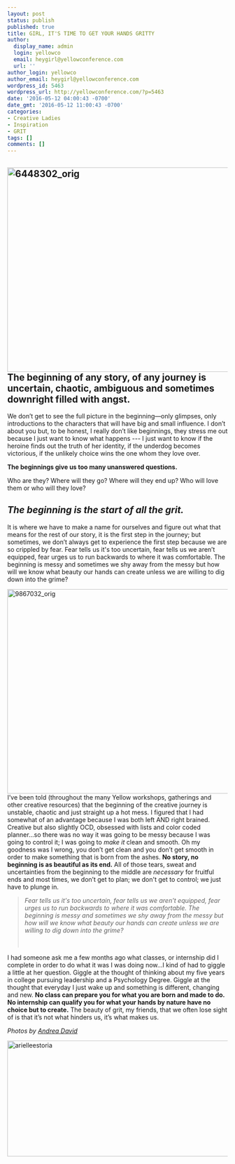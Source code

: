 ```yaml
---
layout: post
status: publish
published: true
title: GIRL, IT'S TIME TO GET YOUR HANDS GRITTY
author:
  display_name: admin
  login: yellowco
  email: heygirl@yellowconference.com
  url: ''
author_login: yellowco
author_email: heygirl@yellowconference.com
wordpress_id: 5463
wordpress_url: http://yellowconference.com/?p=5463
date: '2016-05-12 04:00:43 -0700'
date_gmt: '2016-05-12 11:00:43 -0700'
categories:
- Creative Ladies
- Inspiration
- GRIT
tags: []
comments: []
---
```

<h2 class="p1"><span class="s1"><a href="http://yellowconference.com/wp-content/uploads/2016/05/6448302_orig.jpg"><img class="aligncenter size-full wp-image-5467" src="http://yellowconference.com/wp-content/uploads/2016/05/6448302_orig.jpg" alt="6448302_orig" width="700" height="466" /></a>The beginning of any story, of any journey is uncertain, chaotic, ambiguous and sometimes downright filled with angst. </span></h2></p>
<p class="p1">We don&rsquo;t get to see the full picture in the beginning&mdash;only glimpses, only introductions to the characters that will have big and small influence. I don&rsquo;t about you but, to be honest, I really don&rsquo;t like beginnings, they stress me out because I just want to know what happens --- I just want to know if the heroine finds out the truth of her identity, if the underdog becomes victorious, if the unlikely choice wins the one whom they love over.</p></p>
<p class="p1"><strong><span class="s1">The beginnings give us too many unanswered questions.</span></strong></p></p>
<p class="p1"><span class="s1">Who are they? Where will they go? Where will they end up? Who will love them or who will they love?</span></p></p>
<h2 class="p1"><span class="s1"> <i>The beginning is the start of all the grit.</i> </span></h2></p>
<p class="p1"><span class="s1">It is where we have to make a name for ourselves and figure out what that means for the rest of our story, it is the first step in the journey; but sometimes, we don&rsquo;t always get to experience the first step because we are so crippled by fear. Fear tells us it's too uncertain, fear tells us we aren&rsquo;t equipped, fear urges us to run backwards to where it was comfortable. The beginning is messy and sometimes we shy away from the messy but how will we know what beauty our hands can create unless we are willing to dig down into the grime?</span></p></p>
<p class="p1"><a href="http://yellowconference.com/wp-content/uploads/2016/05/9867032_orig.jpg"><img class="aligncenter size-full wp-image-5466" src="http://yellowconference.com/wp-content/uploads/2016/05/9867032_orig.jpg" alt="9867032_orig" width="700" height="466" /></a><span class="s1">I&rsquo;ve been told (throughout the many Yellow workshops, gatherings and other creative resources) that the beginning of the creative journey is unstable, chaotic and just straight up a hot mess. I figured that I had somewhat of an advantage because I was both left AND right brained. Creative but also slightly OCD, obsessed with lists and color coded planner...so there was no way it was going to be messy because I was going to control it; I was going to <i>make it </i>clean and smooth. Oh my goodness was I wrong, you don&rsquo;t get clean and you don&rsquo;t get smooth in order to make something that is born from the ashes. <strong>No story, no beginning is as beautiful as its end.</strong> All of those tears, sweat and uncertainties from the beginning to the middle are <i>necessary </i>for fruitful ends and most times, we don&rsquo;t get to plan; we don't get to control; we just have to plunge in.</span></p></p>
<blockquote>
<p class="p1"><em>Fear tells us it's too uncertain, fear tells us we aren&rsquo;t equipped, fear urges us to run backwards to where it was comfortable. The beginning is messy and sometimes we shy away from the messy but how will we know what beauty our hands can create unless we are willing to dig down into the grime?</em></p><br />
</blockquote></p>
<p class="p1"><span class="s1">I had someone ask me a few months ago what classes, or internship did I complete in order to do what it was I was doing now...I kind of had to giggle a little at her question. Giggle at the thought of thinking about my five years in college pursuing leadership and a Psychology Degree. Giggle at the thought that everyday I just wake up and something is different, changing and new. <b>No class can prepare you for what you are born and made to do.</b> <b>No internship can qualify you for what your hands by nature have no choice but to create.</b> The beauty of grit, my friends, that we often lose sight of is that it&rsquo;s not what hinders us, it&rsquo;s what makes us.</span></p></p>
<p class="p1"><em>Photos by <a href="http://andreadavidoc.com/2/category/lifestyle/1.html" target="_blank">Andrea David</a></em></p></p>
<p class="p1"><a href="http://arielleestoria.com/" target="_blank"><img class="aligncenter size-full wp-image-4839" src="http://yellowconference.com/wp-content/uploads/2016/01/arielleestoria.jpg" alt="arielleestoria" width="700" height="264" /></a></p></p>
